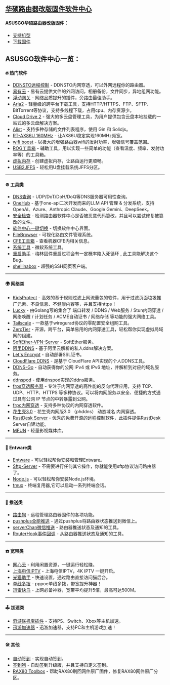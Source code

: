## [华硕路由器改版固件软件中心](https://www.asusgo.com/software)

#### ASUSGO华硕路由器改版固件：
* [支持机型](https://www.asusgo.com/device)
* [下载固件](https://www.asusgo.com/firmware)


## ASUSGO软件中心一览：

#### 🔥 热门软件

* [DDNSTO远程控制](https://www.bilibili.com/video/BV1SFLNzQEav?spm_id_from=333.788.videopod.sections&vd_source=81ad6d94551d839d6d0c37bcc26597f3) - DDNSTO内网穿透，可以外网远程你的路由器。
* [易有云](https://www.bilibili.com/video/BV1UBCmYeErr/?spm_id_from=333.337.search-card.all.click&vd_source=81ad6d94551d839d6d0c37bcc26597f3) - 易有云提供文件的外网访问，相册备份，文件同步，异地组网功能。
* [浮动网关](https://www.bilibili.com/video/BV1yT7LzyEqb/?spm_id_from=333.1387.homepage.video_card.click&vd_source=81ad6d94551d839d6d0c37bcc26597f3) - 网络品质提升的插件，旁路由最佳助手。 
* [Aria2]() - 轻量级的跨平台下载工具，支持HTTP/HTTPS、FTP、SFTP、BitTorrent等协议，支持多线程下载，占用cpu、内存资源少。 
* [Cloud Drive 2](https://www.bilibili.com/video/BV1o1LPzwEBH?spm_id_from=333.788.videopod.sections&vd_source=81ad6d94551d839d6d0c37bcc26597f3) - 强大的多云盘管理工具，为用户提供包含云盘本地挂载的一站式的多云盘解决方案。
* [Alist](https://www.bilibili.com/video/BV1YGdfYNEw9?spm_id_from=333.788.videopod.sections&vd_source=81ad6d94551d839d6d0c37bcc26597f3) - 支持多种存储的文件列表程序，使用 Gin 和 Solidjs。
* [RT-AX86U 160MHz]() - 让AX86U稳定实现160MHz频宽。 
* [wifi boost]() - 以极大的增强路由器wifi的发射功率，增强信号覆盖范围。 
* [ROG工具箱]() - 辅助工具，用以实现一些简单的功能（查看温度、频率、发射功率等）的工具箱。 
* [虚拟内存](https://www.bilibili.com/video/BV1dN411Y76d/?spm_id_from=333.1387.upload.video_card.click&vd_source=81ad6d94551d839d6d0c37bcc26597f3) - 创建虚拟内存，让路由运行更顺畅。
* [USB2JFFS](https://www.bilibili.com/video/BV1dN411Y76d/?spm_id_from=333.1387.upload.video_card.click&vd_source=81ad6d94551d839d6d0c37bcc26597f3) - 轻松用U盘挂载系统JFFS分区。

---

#### ⚙️ 工具类 
* [DNS查询]() - UDP/DoT/DoH/DoQ等DNS服务器可用性查询。 
* [OneHub]() - 基于one-api二次开发而来的LLM API 管理 & 分发系统，支持 OpenAI、Azure、Anthropic Claude、Google Gemini、DeepSeek。
* [安全检查]() - 检测路由器软件中心是否被恶意代码篡改，并且可以尝试修复被篡改的文件。 
* [软件中心一键切换]() - 切换软件中心界面。 
* [FileBrowser]() - 可视化路由文件管理系统。 
* [CFE工具箱]() - 查看机器CFE内相关信息。
* [系统工具]() - 微软系统工具。  
* [重启助手]() - 梅林固件重启过程会有一定概率陷入死循环 , 此工具能解决这个Bug。
* [shellinabox]() - 超强的SSH网页客户端。

---

#### 🌍 网络类
* [KidsProtect]() - 高效的基于规则过滤上网流量包的软件，用于过滤页面垃圾推广元素、不良信息、不健康内容等，并且支持https！
* [Lucky]() - 由Golang写的集合了 端口转发 / DDNS / Web服务 / Stun内网穿透 / 网络唤醒 / 计划任务 / ACME自动证书 / 网络存储 等功能的强大网络工具。
* [Tailscale]() - 一款基于wiregurad协议的零配置安全组网工具。
* [ZeroTier]() - 开源，跨平台，简单易用的内网穿透工具，轻松帮你实现虚拟局域网的组建。 
* [SoftEther-VPN-Server]() - SoftEther服务。 
* [阿里DDNS]() - 基于阿里云解析的私人ddns解决方案。 
* [Let's Encrypt]() - 自动部署SSL证书。 
* [CloudFlare DDNS]() - 是基于 CloudFlare API实现的个人DDNS工具。
* [DDNS-Go]() - 自动获得你的公网 IPv4 或 IPv6 地址，并解析到对应的域名服务。 
* [ddnspod]() - 使用dnspod实现的ddns服务。
* [frps穿透服务器]() - 专注于内网穿透的高性能的反向代理应用，支持 TCP、UDP、HTTP、HTTPS 等多种协议。可以将内网服务以安全、便捷的方式通过具有公网 IP 节点的中转暴露到公网。 
* [frpc内网穿透]() - 支持多种协议的内网穿透软件。 
* [花生壳3.0]() - 花生壳内网版3.0 （phddns） 动态域名 内网穿透。 
* [RustDesk Server]() - 优秀的免费开源的远程控制软件，此插件提供RustDesk Server自建功能。
* [MFUN]() - 轻量影视媒体库。

---

#### 🧩 Entware类
* [Entware]() - 可以轻松帮你安装和管理Entware。 
* [Sftp-Server]() - 不需要进行任何其它操作，你就能使用sftp协议访问路由器了。 
* [Node.js]() - 可以轻松帮你安装Node.js环境。
* [tmux]() - 终端复用器,它可以启动一系列终端会话。 

---

#### 💬 推送类
* [路由狗]() - 远程管理路由器固件的各项功能。 
* [pushplus全能推送]() - 通过pushplus将路由器状态推送到微信上。
* [serverChan微信推送]() - 路由器推送状态及通知的工具。
* [RouterHook事件回调]() - 从路由器推送状态及通知的工具。

---

#### ☎️ 宽带类
* [网心云]() - 利用闲置资源，一键运行轻松赚。
* [上海电信IPTV]() - 上海电信IPTV，4K IPTV 一键开启。
* [光猫助手]() - 快速设置，通过路由直接访问猫后台。 
* [单线多拨]() - pppoe单线多拨，带宽提升神器！ 
* [迅雷快鸟]() - 上网必备神器，宽带平均提升5倍，最高可达500M。

---

#### 🕹 加速类
* [奇游联机宝插件]() - 支持PS、Switch、Xbox等主机加速。 
* [迅游加速器]() - 迅游加速器，支持PC和主机游戏加速！

---

#### 🛠 其他
* [自动签到]() - 实现自动签到。
* [签到狗]() - 自动签到升级版，并且支持自定义签到。
* [RAX80 Toolbox]() - 帮助RAX80刷回网件原厂固件，修复RAX80网件原厂分区。 
